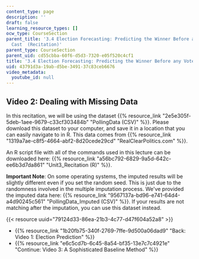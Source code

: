 ```yaml
---
content_type: page
description: ''
draft: false
learning_resource_types: []
ocw_type: CourseSection
parent_title: '3.4 Election Forecasting: Predicting the Winner Before any Votes are
  Cast  (Recitation)'
parent_type: CourseSection
parent_uid: cd55cbba-60f6-d5d3-7320-e05f520c4cf1
title: '3.4 Election Forecasting: Predicting the Winner Before any Votes are Cast  (Recitation)'
uid: 43791d3a-19ab-d5be-3491-37c83ceb6676
video_metadata:
  youtube_id: null
---
```

## Video 2: Dealing with Missing Data

In this recitation, we will be using the dataset {{% resource_link "2e5e305f-5deb-1aee-9679-c33cf303484b" "PollingData (CSV)" %}}. Please download this dataset to your computer, and save it in a location that you can easily navigate to in R. This data comes from {{% resource_link "1319a7ae-c8f5-4664-abf2-8d20cede29cd" "RealClearPolitics.com" %}}.

An R script file with all of the commands used in this lecture can be downloaded here: {{% resource_link "a56bc792-6829-9a5d-642c-ee6b3d7da861" "Unit3_Recitation (R)" %}}.

**Important Note**: On some operating systems, the imputed results will be slightly different even if you set the random seed. This is just due to the randomness involved in the multiple imputation process. We've provided the imputed data here: {{% resource_link "9567137a-bd96-e741-64d4-a4d90245c561" "PollingData_Imputed (CSV)" %}}. If your results are not matching after the imputation, you can use this dataset instead.

{{< resource uuid="79124d33-86ea-21b3-4c77-d47f604a52a8" >}}

- {{% resource_link "1b20fb75-340f-2769-7ffe-9d500a06dad9" "Back: Video 1: Election Prediction" %}}
- {{% resource_link "e6c5cd7b-6c45-8a54-bf35-13e7c7c4921e" "Continue: Video 3: A Sophisticated Baseline Method" %}}